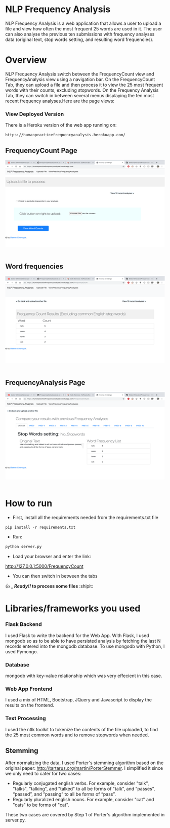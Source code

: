 # NLP Frequency Analysis

NLP Frequency Analysis is a web application that allows a user to upload a file and view how often the most frequent 25 words are used in it. The user can also analyse the previous ten submissions with frequency analyses data (original text, stop words setting, and resulting word frequencies).

# Overview
NLP Frequency Analysis switch between the FrequencyCount view and FrequencyAnalysis view using a navigation bar. On the FrequencyCount Tab, they can upload a file and then process it to view the 25 most frequent words with their counts, excluding stopwords. On the Frequency Analysis Tab, they can switch in between several menus displaying the ten most recent frequency analyses.Here are the page views:



### View Deployed Version 

There is a Heroku version of the web app running on:

```
https://humanpracticefrequencyanalysis.herokuapp.com/
```


## FrequencyCount Page
<img src="src/Image1.png" width="550" height ="275"><br><br>
## Word frequencies
<img src="src/Image2.png" width="550" height ="275"><br><br>

## FrequencyAnalysis Page
<img src="src/Image3.png" width="550" height ="275"><br><br>



# How to run
- First, install all the requirements needed from the requirements.txt file


```python
pip install -r requirements.txt
```

- Run:

```python
python server.py
```

- Load your browser and enter the link: 

http://127.0.0.1:5000/FrequencyCount

- You can then switch in between the tabs

:+1:  **_ _Ready!!_ to process some files**  :shipit:



#  Libraries/frameworks you used

### Flask Backend
I used Flask to write the backend for the Web App. With Flask, I used mongodb so as to be able to have persisted analysis by fetching the last N records entered into the mongodb database. To use mongodb with Python, I used Pymongo. 

### Database

mongodb with key-value relationship which was very effecient in this case. 

### Web App Frontend
I used a mix of HTML, Bootstrap, JQuery and Javascript to display the results on the frontend.

### Text Processing

I used the ntlk toolkit to tokenize the contents of the file uploaded, to find the 25 most common words and to remove stopwords when needed.

## Stemming
After normalizing the data, I used Porter's stemming algorithm based on the original paper: http://tartarus.org/martin/PorterStemmer. I simplified it since we only need to cater for two cases:

- Regularly conjugated english verbs. For example, consider "talk", "talks", "talking", and "talked" to all be forms of "talk”, and “passes”, “passed”, and “passing” to all be forms of “pass”.
- Regularly pluralized english nouns. For example, consider "cat" and "cats" to be forms of "cat".

These two cases are covered by Step 1 of Porter's algorithm implemented in server.py.



